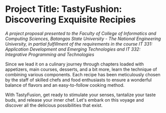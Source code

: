 # Project Title: TastyFushion: Discovering Exquisite Recipies

*A project proposal presented to the Faculty of College of Informatics and Computing Sciences, Batangas State University - The National Engineering University, in partial fulfillment of the requirements in the course IT 331: Application Development and Emerging Technologies and IT 332: Integrative Programming and Technologies*

Since we lead it on a culinary journey through chapters loaded with appetizers,
main courses, desserts, and a bit more, learn the technique of combining various components.
Each recipe has been meticulously chosen by the staff of skilled chefs and food enthusiasts
to ensure a wonderful balance of flavors and an easy-to-follow cooking method.

With TastyFusion, get ready to stimulate your senses, tantalize your taste buds,
and release your inner chef. Let's embark on this voyage and discover all the
delicious possibilities that exist.
